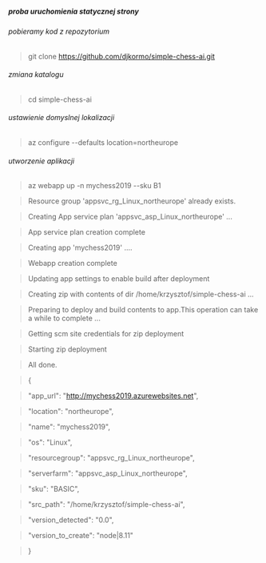 
##### proba uruchomienia statycznej strony 

###### pobieramy kod z repozytorium
> git clone https://github.com/djkormo/simple-chess-ai.git

###### zmiana katalogu 
> cd simple-chess-ai 


###### ustawienie domyslnej lokalizacji
> az configure --defaults location=northeurope

###### utworzenie aplikacji  
> az webapp up -n mychess2019 --sku B1

> Resource group 'appsvc_rg_Linux_northeurope' already exists.

> Creating App service plan 'appsvc_asp_Linux_northeurope' ...

> App service plan creation complete

> Creating app 'mychess2019' ....

> Webapp creation complete

> Updating app settings to enable build after deployment

> Creating zip with contents of dir /home/krzysztof/simple-chess-ai ...

> Preparing to deploy and build contents to app.This operation can take a while to complete ...

> Getting scm site credentials for zip deployment

> Starting zip deployment

> All done.

> {

>   "app_url": "http://mychess2019.azurewebsites.net",

>   "location": "northeurope",

>   "name": "mychess2019",

>   "os": "Linux",

>   "resourcegroup": "appsvc_rg_Linux_northeurope",

>   "serverfarm": "appsvc_asp_Linux_northeurope",

>   "sku": "BASIC",

>   "src_path": "/home/krzysztof/simple-chess-ai",

>   "version_detected": "0.0",

>   "version_to_create": "node|8.11"

> }